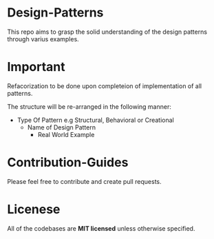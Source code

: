 # Design-Patterns
This repo aims to grasp the solid understanding of the design patterns through varius examples.

# Important

Refacorization to be done upon completeion of implementation of all patterns.

The structure will be re-arranged in the following manner:

  - Type Of Pattern e.g Structural, Behavioral or Creational
    - Name of Design Pattern
      - Real World Example

# Contribution-Guides
Please feel free to contribute and create pull requests.

# Licenese
All of the codebases are **MIT licensed** unless otherwise specified.
